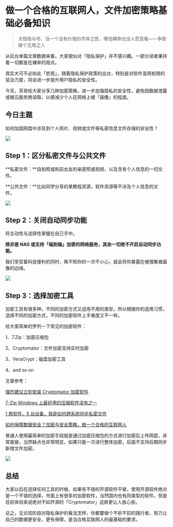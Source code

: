 # 做一个合格的互联网人，文件加密策略基础必备知识

> 大隐隐与市，当一个没有价值的市井之民，哪怕裸奔也没人愿意看——争取做个无用之人

从后台单篇文章数据来看，大家貌似对「隐私保护」并不感兴趣。一部分读者秉持着一切都是在裸奔的观点。

其实大可不必如此「悲观」，随着隐私保护政策的出台，特别是对软件滥用权限的惩治力度，将会进一步提升用户隐私的安全性。

今天，茶哥给大家分享几种加密策略，进一步加强隐私的安全性，避免因数据泄露或被云服务商读取，以便减少个人在网络上被「画像」的程度。

## 今日主题

如何加固网盘中涉及到个人照片、视频或文件等私密信息文件存储的安全性？

![](https://hediancha-1312143060.cos.ap-shanghai.myqcloud.com/202307151304581.png)

## Step 1：区分私密文件与公共文件

**私密文件：**自拍照或和前女友的亲密照或视频，以及含有个人信息的一切文件。

**公共文件：**比如同学分享的某教程资源，软件资源等不涉及个人信息的文件。

![](https://hediancha-1312143060.cos.ap-shanghai.myqcloud.com/202307151304878.png)

## Step 2：关闭自动同步功能

将主动性与选择性掌握在自己手中。

**除非是 NAS 或支持「端到端」加密的网络服务，其余一切绝不开启自动同步功能。**

我们享受着科技便利的同时，殊不知你的一次不小心，就会将你暴露在被搜集被画像的边缘。

![](https://hediancha-1312143060.cos.ap-shanghai.myqcloud.com/202307151303552.png)

## Step 3：选择加密工具

加密工具有很多种，不同的加密方式又适用不用的类型，所以根据你的适用习惯，选择不同的加密方式，不同的加密软件上手难度又不一样。

给大家简单的罗列一下常见的加密软件：

1、7.Zip：加密压缩包

2、Cryptomator：文件加密支持实时加密

3、VeraCrypt：磁盘加密工具

4、and so on

文章参考：

[强烈建议立刻安装 Cryptomator 加密软件](https://mp.weixin.qq.com/s?__biz=MzI3NzcwOTY4MQ==&mid=2247484864&idx=1&sn=24e60acc620e5fdaa0084a3612fc0002&chksm=eb6353dedc14dac84507e3a4bb1b15f87bfa916a0ed009cc30f972e6a319c2fff968a7bbb05e&token=1746266925&lang=zh_CN#rd)

[7-Zip Windows 上最好用的压缩软件没有之一 ](https://mp.weixin.qq.com/s?__biz=MzI3NzcwOTY4MQ==&mid=2247485111&idx=1&sn=67325f52c50fb722147bf15554a4c40e&chksm=eb6350a9dc14d9bf09d4eeb978f6a9ffa17065ba44c59250fd77e0d76015ca750038f4930a89&token=1746266925&lang=zh_CN#rd)

[1 款软件、5 台设备，我是如何跨系统同步私密文件](https://mp.weixin.qq.com/s?__biz=MzI3NzcwOTY4MQ==&mid=2247484980&idx=1&sn=ed57ed2e1d19db5f81fc711efc446131&chksm=eb63502adc14d93c4b477c621bddac87473a6354ab505501b3965bdc0b96d442d0e5543c50a9&token=1746266925&lang=zh_CN#rd)

[如何保障数据安全？加密与安全策略，做一个合格的互联网人](https://mp.weixin.qq.com/s?__biz=MzI3NzcwOTY4MQ==&mid=2247484623&idx=1&sn=59ea5f519715fd84931fd45647688229&chksm=eb6352d1dc14dbc740173c91673edcb76204eab1d1dcb4d0fe9b3d31984e14a389bfa67e9efc&token=1746266925&lang=zh_CN#rd)



普通人使用最简单的加密手段就是通过加密压缩包的方式进行加密后上传网盘，非常直接，当然缺点也非常明显，如果只能一次进行整体加密，后面不支持后期同步新增文件加密。

![](https://hediancha-1312143060.cos.ap-shanghai.myqcloud.com/202307151303102.png)

## 总结

大家以后在选择任何工具的时候，如果有不错的开源软件平替，使用开源软件绝对是一个不错的选择，市面上有很多的加密软件，当然国内也有同类型的软件，但是目前体验来说绝对不如开源的「Cryptomator」这款更让人放心些。

总之，无论现阶段对隐私保护的看法怎样，你都要做个不折不扣的践行者，努力让自己的数据更安全，更有保障，是当合格互联网人的最基础的要求。





